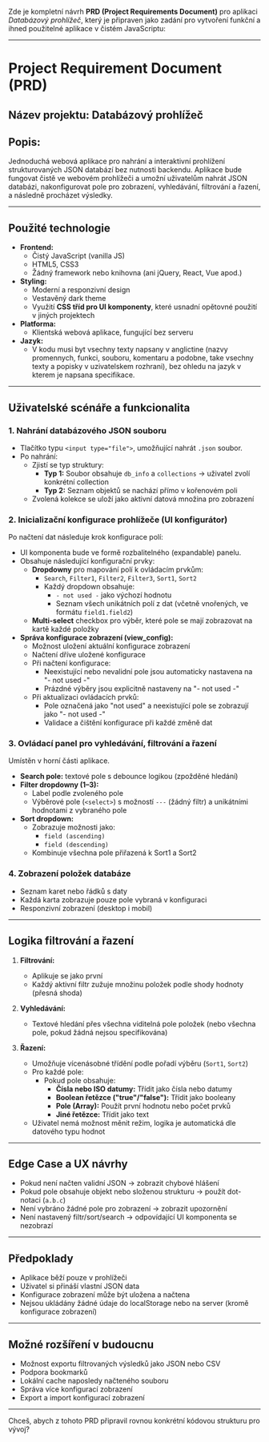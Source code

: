 Zde je kompletní návrh **PRD (Project Requirements Document)** pro aplikaci *Databázový prohlížeč*, který je připraven jako zadání pro vytvoření funkční a ihned použitelné aplikace v čistém JavaScriptu:

---

# **Project Requirement Document (PRD)**  
## **Název projektu:** Databázový prohlížeč  
## **Popis:**  
Jednoduchá webová aplikace pro nahrání a interaktivní prohlížení strukturovaných JSON databází bez nutnosti backendu. Aplikace bude fungovat čistě ve webovém prohlížeči a umožní uživatelům nahrát JSON databázi, nakonfigurovat pole pro zobrazení, vyhledávání, filtrování a řazení, a následně procházet výsledky.

---

## **Použité technologie**
- **Frontend:**  
  - Čistý JavaScript (vanilla JS)
  - HTML5, CSS3
  - Žádný framework nebo knihovna (ani jQuery, React, Vue apod.)
- **Styling:**
  - Moderní a responzivní design
  - Vestavěný dark theme
  - Využití **CSS tříd pro UI komponenty**, které usnadní opětovné použití v jiných projektech
- **Platforma:**  
  - Klientská webová aplikace, fungující bez serveru
- **Jazyk:**
  - V kodu musi byt vsechny texty napsany v anglictine (nazvy promennych, funkci, souboru, komentaru a podobne, take vsechny texty a popisky v uzivatelskem rozhrani), bez ohledu na jazyk v kterem je napsana specifikace.
---

## **Uživatelské scénáře a funkcionalita**

### 1. **Nahrání databázového JSON souboru**
- Tlačítko typu `<input type="file">`, umožňující nahrát `.json` soubor.
- Po nahrání:
  - Zjistí se typ struktury:
    - **Typ 1:** Soubor obsahuje `db_info` a `collections` → uživatel zvolí konkrétní collection
    - **Typ 2:** Seznam objektů se nachází přímo v kořenovém poli
  - Zvolená kolekce se uloží jako aktivní datová množina pro zobrazení

### 2. **Inicializační konfigurace prohlížeče (UI konfigurátor)**
Po načtení dat následuje krok konfigurace polí:

- UI komponenta bude ve formě rozbalitelného (expandable) panelu.
- Obsahuje následující konfigurační prvky:
  - **Dropdowny** pro mapování polí k ovládacím prvkům:
    - `Search`, `Filter1`, `Filter2`, `Filter3`, `Sort1`, `Sort2`
    - Každý dropdown obsahuje:
      - `- not used -` jako výchozí hodnotu
      - Seznam všech unikátních polí z dat (včetně vnořených, ve formátu `field1.field2`)
  - **Multi-select** checkbox pro výběr, které pole se mají zobrazovat na kartě každé položky
- **Správa konfigurace zobrazení (view_config):**
  - Možnost uložení aktuální konfigurace zobrazení
  - Načtení dříve uložené konfigurace
  - Při načtení konfigurace:
    - Neexistující nebo nevalidní pole jsou automaticky nastavena na "- not used -"
    - Prázdné výběry jsou explicitně nastaveny na "- not used -"
  - Při aktualizaci ovládacích prvků:
    - Pole označená jako "not used" a neexistující pole se zobrazují jako "- not used -"
    - Validace a čištění konfigurace při každé změně dat

### 3. **Ovládací panel pro vyhledávání, filtrování a řazení**
Umístěn v horní části aplikace.

- **Search pole:** textové pole s debounce logikou (zpožděné hledání)
- **Filter dropdowny (1–3):**
  - Label podle zvoleného pole
  - Výběrové pole (`<select>`) s možností `---` (žádný filtr) a unikátními hodnotami z vybraného pole
- **Sort dropdown:**
  - Zobrazuje možnosti jako:
    - `field (ascending)`
    - `field (descending)`
  - Kombinuje všechna pole přiřazená k Sort1 a Sort2

### 4. **Zobrazení položek databáze**
- Seznam karet nebo řádků s daty
- Každá karta zobrazuje pouze pole vybraná v konfiguraci
- Responzivní zobrazení (desktop i mobil)

---

## **Logika filtrování a řazení**
1. **Filtrování:**  
   - Aplikuje se jako první
   - Každý aktivní filtr zužuje množinu položek podle shody hodnoty (přesná shoda)

2. **Vyhledávání:**  
   - Textové hledání přes všechna viditelná pole položek (nebo všechna pole, pokud žádná nejsou specifikována)

3. **Řazení:**  
   - Umožňuje vícenásobné třídění podle pořadí výběru (`Sort1`, `Sort2`)
   - Pro každé pole:
     - Pokud pole obsahuje:
       - **Čísla nebo ISO datumy:** Třídit jako čísla nebo datumy
       - **Boolean řetězce ("true"/"false"):** Třídit jako booleany
       - **Pole (Array):** Použít první hodnotu nebo počet prvků
       - **Jiné řetězce:** Třídit jako text
   - Uživatel nemá možnost měnit režim, logika je automatická dle datového typu hodnot

---

## **Edge Case a UX návrhy**
- Pokud není načten validní JSON → zobrazit chybové hlášení
- Pokud pole obsahuje objekt nebo složenou strukturu → použít dot-notaci (`a.b.c`)
- Není vybráno žádné pole pro zobrazení → zobrazit upozornění
- Není nastavený filtr/sort/search → odpovídající UI komponenta se nezobrazí

---

## **Předpoklady**
- Aplikace běží pouze v prohlížeči
- Uživatel si přináší vlastní JSON data
- Konfigurace zobrazení může být uložena a načtena
- Nejsou ukládány žádné údaje do localStorage nebo na server (kromě konfigurace zobrazení)

---

## **Možné rozšíření v budoucnu**
- Možnost exportu filtrovaných výsledků jako JSON nebo CSV
- Podpora bookmarků
- Lokální cache naposledy načteného souboru
- Správa více konfigurací zobrazení
- Export a import konfigurací zobrazení

---

Chceš, abych z tohoto PRD připravil rovnou konkrétní kódovou strukturu pro vývoj?
